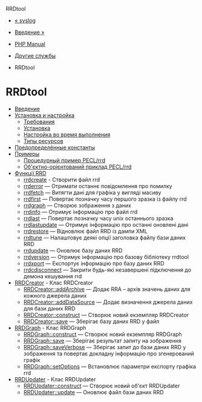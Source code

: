 RRDtool

-   [« syslog](function.syslog.html)
    
-   [Введение »](intro.rrd.html)
    
-   [PHP Manual](index.html)
    
-   [Другие службы](refs.remote.other.html)
    
-   RRDtool
    

# RRDtool

-   [Введение](intro.rrd.html)
-   [Установка и настройка](rrd.setup.html)
    -   [Требования](rrd.requirements.html)
    -   [Установка](rrd.installation.html)
    -   [Настройка во время выполнения](rrd.configuration.html)
    -   [Типы ресурсов](rrd.resources.html)
-   [Предопределённые константы](rrd.constants.html)
-   [Примеры](rrd.examples.html)
    -   [Процедурный пример PECL/rrd](rrd.examples-procedural.html)
    -   [Об'єктно-орієнтований приклад PECL/rrd](rrd.examples-oop.html)
-   [Функції RRD](ref.rrd.html)
    -   [rrdcreate](function.rrd-create.html) - Створити файл rrd
    -   [rrderror](function.rrd-error.html) — Отримати останнє повідомлення про помилку
    -   [rrdfetch](function.rrd-fetch.html) — Витягти дані для графіка у вигляді масиву
    -   [rrdfirst](function.rrd-first.html) — Повертає позначку часу першого зразка із файлу rrd
    -   [rrdgraph](function.rrd-graph.html) — Створює зображення з даних
    -   [rrdinfo](function.rrd-info.html) — Отримує інформацію про файл rrd
    -   [rrdlast](function.rrd-last.html) — Повертає позначку часу unix останнього зразка
    -   [rrdlastupdate](function.rrd-lastupdate.html) — Отримує інформацію про останні оновлені дані
    -   [rrdrestore](function.rrd-restore.html) — Відновлює файл RRD із дампи XML
    -   [rrdtune](function.rrd-tune.html) — Налаштовує деякі опції заголовка файлу бази даних RRD
    -   [rrdupdate](function.rrd-update.html) — Оновлює базу даних RRD
    -   [rrdversion](function.rrd-version.html) — Отримує інформацію про базову бібліотеку rrdtool
    -   [rrdxport](function.rrd-xport.html) — Експортує інформацію про базу даних RRD
    -   [rrdcdisconnect](function.rrdc-disconnect.html) — Закрити будь-які незавершені підключення до демона кешування rrd
-   [RRDCreator](class.rrdcreator.html) - Клас RRDCreator
    -   [RRDCreator::addArchive](rrdcreator.addarchive.html) — Додає RRA – архів значень даних для кожного джерела даних
    -   [RRDCreator::addDataSource](rrdcreator.adddatasource.html) — Додає визначення джерела даних для бази даних RRD
    -   [RRDCreator::construct](rrdcreator.construct.html) — Створює новий екземпляр RRDCreator
    -   [RRDCreator::save](rrdcreator.save.html) — Зберігає базу даних RRD у файл
-   [RRDGraph](class.rrdgraph.html) - Клас RRDGraph
    -   [RRDGraph::construct](rrdgraph.construct.html) — Створює новий екземпляр RRDGraph
    -   [RRDGraph::save](rrdgraph.save.html) — Зберігає результат запиту на зображення
    -   [RRDGraph::saveVerbose](rrdgraph.saveverbose.html) — Зберігає запит до бази даних RRD у зображення та повертає докладну інформацію про згенерований графік
    -   [RRDGraph::setOptions](rrdgraph.setoptions.html) — Встановлює параметри експорту графіка rrd
-   [RRDUpdater](class.rrdupdater.html) - Клас RRDUpdater
    -   [RRDUpdater::construct](rrdupdater.construct.html) — Створює новий об'єкт RRDUpdater
    -   [RRDUpdater::update](rrdupdater.update.html) — Оновлює файл бази даних RRD